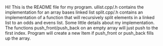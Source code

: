 Hi! This is the README file for my program. 
ullist.cpp/.h contains the implementation for an array bases linked list
split.cpp/.h contains an implementation of a function that will recursively split elements in a linked list to an odds and evens list.
Some little details about my implementation. 
The functions push_front/push_back on an empty array will just push to the first index. 
Program will create a new Item if push_front or push_back fills up the array.
